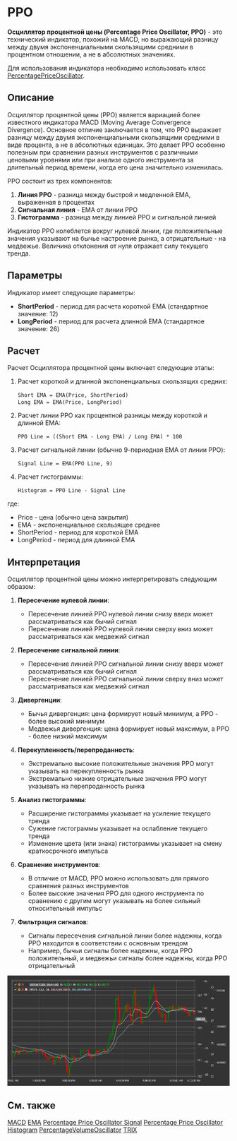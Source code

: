 # PPO

**Осциллятор процентной цены (Percentage Price Oscillator, PPO)** - это технический индикатор, похожий на MACD, но выражающий разницу между двумя экспоненциальными скользящими средними в процентном отношении, а не в абсолютных значениях.

Для использования индикатора необходимо использовать класс [PercentagePriceOscillator](xref:StockSharp.Algo.Indicators.PercentagePriceOscillator).

## Описание

Осциллятор процентной цены (PPO) является вариацией более известного индикатора MACD (Moving Average Convergence Divergence). Основное отличие заключается в том, что PPO выражает разницу между двумя экспоненциальными скользящими средними в виде процента, а не в абсолютных единицах. Это делает PPO особенно полезным при сравнении разных инструментов с различными ценовыми уровнями или при анализе одного инструмента за длительный период времени, когда его цена значительно изменилась.

PPO состоит из трех компонентов:
1. **Линия PPO** - разница между быстрой и медленной EMA, выраженная в процентах
2. **Сигнальная линия** - EMA от линии PPO
3. **Гистограмма** - разница между линией PPO и сигнальной линией

Индикатор PPO колеблется вокруг нулевой линии, где положительные значения указывают на бычье настроение рынка, а отрицательные - на медвежье. Величина отклонения от нуля отражает силу текущего тренда.

## Параметры

Индикатор имеет следующие параметры:
- **ShortPeriod** - период для расчета короткой EMA (стандартное значение: 12)
- **LongPeriod** - период для расчета длинной EMA (стандартное значение: 26)

## Расчет

Расчет Осциллятора процентной цены включает следующие этапы:

1. Расчет короткой и длинной экспоненциальных скользящих средних:
   ```
   Short EMA = EMA(Price, ShortPeriod)
   Long EMA = EMA(Price, LongPeriod)
   ```

2. Расчет линии PPO как процентной разницы между короткой и длинной EMA:
   ```
   PPO Line = ((Short EMA - Long EMA) / Long EMA) * 100
   ```

3. Расчет сигнальной линии (обычно 9-периодная EMA от линии PPO):
   ```
   Signal Line = EMA(PPO Line, 9)
   ```

4. Расчет гистограммы:
   ```
   Histogram = PPO Line - Signal Line
   ```

где:
- Price - цена (обычно цена закрытия)
- EMA - экспоненциальное скользящее среднее
- ShortPeriod - период для короткой EMA
- LongPeriod - период для длинной EMA

## Интерпретация

Осциллятор процентной цены можно интерпретировать следующим образом:

1. **Пересечение нулевой линии**:
   - Пересечение линией PPO нулевой линии снизу вверх может рассматриваться как бычий сигнал
   - Пересечение линией PPO нулевой линии сверху вниз может рассматриваться как медвежий сигнал

2. **Пересечение сигнальной линии**:
   - Пересечение линией PPO сигнальной линии снизу вверх может рассматриваться как бычий сигнал
   - Пересечение линией PPO сигнальной линии сверху вниз может рассматриваться как медвежий сигнал

3. **Дивергенции**:
   - Бычья дивергенция: цена формирует новый минимум, а PPO - более высокий минимум
   - Медвежья дивергенция: цена формирует новый максимум, а PPO - более низкий максимум

4. **Перекупленность/перепроданность**:
   - Экстремально высокие положительные значения PPO могут указывать на перекупленность рынка
   - Экстремально низкие отрицательные значения PPO могут указывать на перепроданность рынка

5. **Анализ гистограммы**:
   - Расширение гистограммы указывает на усиление текущего тренда
   - Сужение гистограммы указывает на ослабление текущего тренда
   - Изменение цвета (или знака) гистограммы указывает на смену краткосрочного импульса

6. **Сравнение инструментов**:
   - В отличие от MACD, PPO можно использовать для прямого сравнения разных инструментов
   - Более высокие значения PPO для одного инструмента по сравнению с другим могут указывать на более сильный относительный импульс

7. **Фильтрация сигналов**:
   - Сигналы пересечения сигнальной линии более надежны, когда PPO находится в соответствии с основным трендом
   - Например, бычьи сигналы более надежны, когда PPO положительный, и медвежьи сигналы более надежны, когда PPO отрицательный

![indicator_percentage_price_oscillator](../../../../images/indicator_percentage_price_oscillator.png)

## См. также

[MACD](macd.md)
[EMA](ema.md)
[Percentage Price Oscillator Signal](percentage_price_oscillator_signal.md)
[Percentage Price Oscillator Histogram](percentage_price_oscillator_histogram.md)
[PercentageVolumeOscillator](percentage_volume_oscillator.md)
[TRIX](trix.md)
